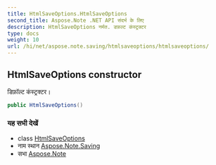 ```yaml
---
title: HtmlSaveOptions.HtmlSaveOptions
second_title: Aspose.Note .NET API संदर्भ के लिए
description: HtmlSaveOptions नर्मत. डफ़ल्ट कंस्ट्रक्टर
type: docs
weight: 10
url: /hi/net/aspose.note.saving/htmlsaveoptions/htmlsaveoptions/
---
```

## HtmlSaveOptions constructor

डिफ़ॉल्ट कंस्ट्रक्टर।

```csharp
public HtmlSaveOptions()
```

### यह सभी देखें

* class [HtmlSaveOptions](../)
* नाम स्थान [Aspose.Note.Saving](../../htmlsaveoptions/)
* सभा [Aspose.Note](../../../)


